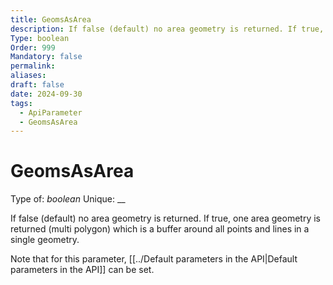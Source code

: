 ```yaml
---
title: GeomsAsArea
description: If false (default) no area geometry is returned. If true, one area geometry is returned (multi polygon) which is a buffer around all points and lines in a single geometry.
Type: boolean
Order: 999
Mandatory: false
permalink: 
aliases: 
draft: false
date: 2024-09-30
tags:
  - ApiParameter
  - GeomsAsArea
---
```

# GeomsAsArea

Type of: _boolean_
Unique: __

If false (default) no area geometry is returned. If true, one area geometry is returned (multi polygon) which is a buffer around all points and lines in a single geometry.

Note that for this parameter, [[../Default parameters in the API|Default parameters in the API]] can be set.